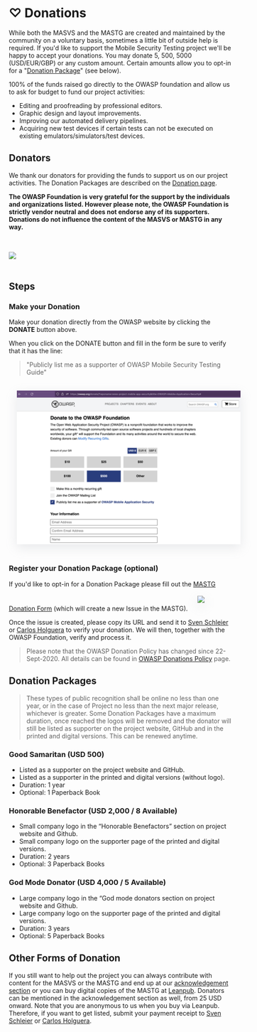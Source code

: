 # ♡ Donations

While both the MASVS and the MASTG are created and maintained by the community on a voluntary basis, sometimes a little bit of outside help is required. If you'd like to support the Mobile Security Testing project we'll be happy to accept your donations. You may donate 5, 500, 5000 (USD/EUR/GBP) or any custom amount. Certain amounts allow you to opt-in for a "[Donation Package](#donation-packages)" (see below).

100% of the funds raised go directly to the OWASP foundation and allow us to ask for budget to fund our project activities:

- Editing and proofreading by professional editors.
- Graphic design and layout improvements.
- Improving our automated delivery pipelines.
- Acquiring new test devices if certain tests can not be executed on existing emulators/simulators/test devices.

## Donators

We thank our donators for providing the funds to support us on our project activities. The Donation Packages are described on the [Donation page](#donation-packages).

**The OWASP Foundation is very grateful for the support by the individuals and organizations listed. However please note, the OWASP Foundation is strictly vendor neutral and does not endorse any of its supporters. Donations do not influence the content of the MASVS or MASTG in any way.**

<br><br>
<img src="../assets/donations/donators.png"/>
<br><br>

## Steps

### Make your Donation

Make your donation directly from the OWASP website by clicking the **DONATE** button above.

When you click on the DONATE button and fill in the form be sure to verify that it has the line:
> "Publicly list me as a supporter of OWASP Mobile Security Testing Guide"

<img style="margin: 1.3em; box-shadow: rgba(149, 157, 165, 0.2) 0px 8px 24px;" width="800px" src="../assets/donations/owasp_donation_form.png" />

### Register your Donation Package (optional)

If you'd like to opt-in for a Donation Package please fill out the [MASTG Donation Form](https://github.com/OWASP/owasp-mastg/issues/new?assignees=cpholguera%2Csushi2k&labels=org%2Cdonation&template=make-donation.yml&title=%F0%9F%92%B2%F0%9F%8E%89+New+Donation) (which will create a new Issue in the MASTG).
<img style="margin: 1.3em; box-shadow: rgba(149, 157, 165, 0.2) 0px 8px 24px;" width="800px" src="../assets/donations/mstg_donation_form.png" />

Once the issue is created, please copy its URL and send it to [Sven Schleier](mailto:sven.schleier@owasp.org) or [Carlos Holguera](mailto:carlos.holguera@owasp.org) to verify your donation. We will then, together with the OWASP Foundation, verify and process it.

> Please note that the OWASP Donation Policy has changed since 22-Sept-2020. All details can be found in [OWASP Donations Policy](https://owasp.org/www-policy/operational/donations) page.

## Donation Packages

> These types of public recognition shall be online no less than one year, or in the case of Project no less than the next major release, whichever is greater. Some Donation Packages have a maximum duration, once reached the logos will be removed and the donator will still be listed as supporter on the project website, GitHub and in the printed and digital versions. This can be renewed anytime.

### Good Samaritan (USD 500)

- Listed as a supporter on the project website and GitHub.
- Listed as a supporter in the printed and digital versions (without logo).
- Duration: 1 year
- Optional: 1 Paperback Book

### Honorable Benefactor (USD 2,000 / 8 Available)

- Small company logo in the “Honorable Benefactors” section on project website and Github.
- Small company logo on the supporter page of the printed and digital versions.
- Duration: 2 years
- Optional: 3 Paperback Books

### God Mode Donator (USD 4,000 / 5 Available)

- Large company logo in the “God mode donators section on project website and Github.
- Large company logo on the supporter page of the printed and digital versions.
- Duration: 3 years
- Optional: 5 Paperback Books

## Other Forms of Donation

If you still want to help out the project you can always contribute with content for the MASVS or the MASTG and end up at our [acknowledgement section](../Document/0x02c-Acknowledgements.md "MASTG acknowledgements") or you can buy digital copies of the MASTG at [Leanpub](https://leanpub.com/mobile-security-testing-guide "MASTG at Leanpub"). Donators can be mentioned in the acknowledgement section as well, from 25 USD onward. Note that you are anonymous to us when you buy via Leanpub. Therefore, if you want to get listed, submit your payment receipt to [Sven Schleier](mailto:sven.schleier@owasp.org) or [Carlos Holguera](mailto:carlos.holguera@owasp.org).
